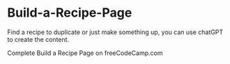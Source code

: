 # Build-a-Recipe-Page
Find a recipe to duplicate or just make something up, you can use chatGPT to create the content. 

Complete  Build a Recipe Page on freeCodeCamp.com